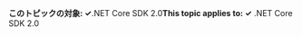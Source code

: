 <span data-ttu-id="fb962-101">**このトピックの対象: ✓**.NET Core SDK 2.0</span><span class="sxs-lookup"><span data-stu-id="fb962-101">**This topic applies to: ✓** .NET Core SDK 2.0</span></span>
